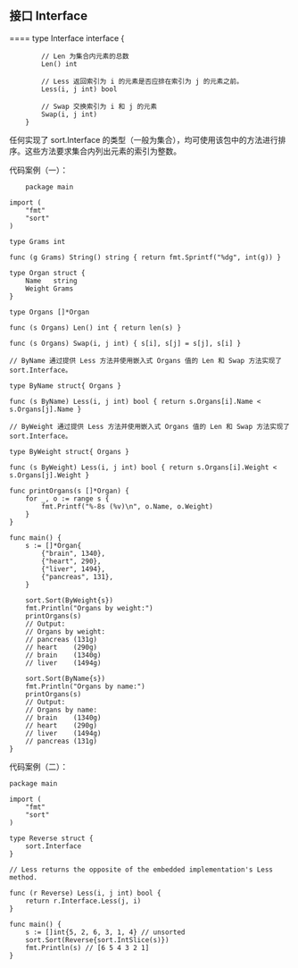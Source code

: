 ## 接口 Interface

====
		type Interface interface {
			
			// Len 为集合内元素的总数
			Len() int
	   	 		
			// Less 返回索引为 i 的元素是否应排在索引为 j 的元素之前。
			Less(i, j int) bool
  	  			
			// Swap 交换索引为 i 和 j 的元素
			Swap(i, j int)
		}	

任何实现了 sort.Interface 的类型（一般为集合），均可使用该包中的方法进行排序。这些方法要求集合内列出元素的索引为整数。
		
代码案例（一）：
	
		package main
	
	import (
		"fmt"
		"sort"
	)
	
	type Grams int
	
	func (g Grams) String() string { return fmt.Sprintf("%dg", int(g)) }
	
	type Organ struct {
		Name   string
		Weight Grams
	}
	
	type Organs []*Organ
	
	func (s Organs) Len() int { return len(s) }
	
	func (s Organs) Swap(i, j int) { s[i], s[j] = s[j], s[i] }
	
	// ByName 通过提供 Less 方法并使用嵌入式 Organs 值的 Len 和 Swap 方法实现了sort.Interface。
	
	type ByName struct{ Organs }
	
	func (s ByName) Less(i, j int) bool { return s.Organs[i].Name < s.Organs[j].Name }
	
	// ByWeight 通过提供 Less 方法并使用嵌入式 Organs 值的 Len 和 Swap 方法实现了sort.Interface。
	
	type ByWeight struct{ Organs }
	
	func (s ByWeight) Less(i, j int) bool { return s.Organs[i].Weight < s.Organs[j].Weight }
	
	func printOrgans(s []*Organ) {
		for _, o := range s {
			fmt.Printf("%-8s (%v)\n", o.Name, o.Weight)
		}
	}
	
	func main() {
		s := []*Organ{
			{"brain", 1340},
			{"heart", 290},
			{"liver", 1494},
			{"pancreas", 131},
		}
	
		sort.Sort(ByWeight{s})
		fmt.Println("Organs by weight:")
		printOrgans(s)
		// Output:
		// Organs by weight:
		// pancreas (131g)
		// heart    (290g)
		// brain    (1340g)
		// liver    (1494g)
		
		sort.Sort(ByName{s})
		fmt.Println("Organs by name:")
		printOrgans(s)
		// Output:
		// Organs by name:
		// brain    (1340g)
		// heart    (290g)
		// liver    (1494g)
		// pancreas (131g)	
	}
	
	
代码案例（二）：
	
	package main
		
	import (
		"fmt"
		"sort"
	)
	
	type Reverse struct {
		sort.Interface
	}
	
	// Less returns the opposite of the embedded implementation's Less method.
	
	func (r Reverse) Less(i, j int) bool {
		return r.Interface.Less(j, i)
	}
	
	func main() {
		s := []int{5, 2, 6, 3, 1, 4} // unsorted
		sort.Sort(Reverse{sort.IntSlice(s)})
		fmt.Println(s) // [6 5 4 3 2 1]
	}
												